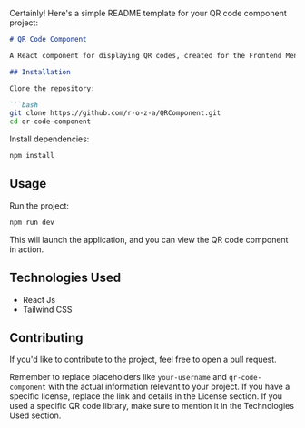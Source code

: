 Certainly! Here's a simple README template for your QR code component project:

```markdown
# QR Code Component

A React component for displaying QR codes, created for the Frontend Mentor's challenge. Built with React and styled using Tailwind CSS.

## Installation

Clone the repository:

```bash
git clone https://github.com/r-o-z-a/QRComponent.git
cd qr-code-component
```

Install dependencies:

```bash
npm install
```

## Usage

Run the project:

```bash
npm run dev
```

This will launch the application, and you can view the QR code component in action.

## Technologies Used

- React Js
- Tailwind CSS

## Contributing

If you'd like to contribute to the project, feel free to open a pull request.


Remember to replace placeholders like `your-username` and `qr-code-component` with the actual information relevant to your project. If you have a specific license, replace the link and details in the License section. If you used a specific QR code library, make sure to mention it in the Technologies Used section.
